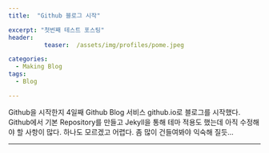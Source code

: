 ```yaml
---
title:  "Github 블로그 시작"

excerpt: "첫번째 테스트 포스팅"
header:  
          teaser:  /assets/img/profiles/pome.jpeg

categories:
  - Making Blog
tags:
  - Blog

---
```

Github을 시작한지 4일째 Github Blog 서비스 
github.io로 블로그를 시작했다.
Github에서 기본 Repository를 만들고
Jekyll을 통해 테마 적용도 했는데 아직 수정해야 할 사항이 많다.
하나도 모르겠고 어렵다.
좀 많이 건들여봐야 익숙해 질듯...

---
